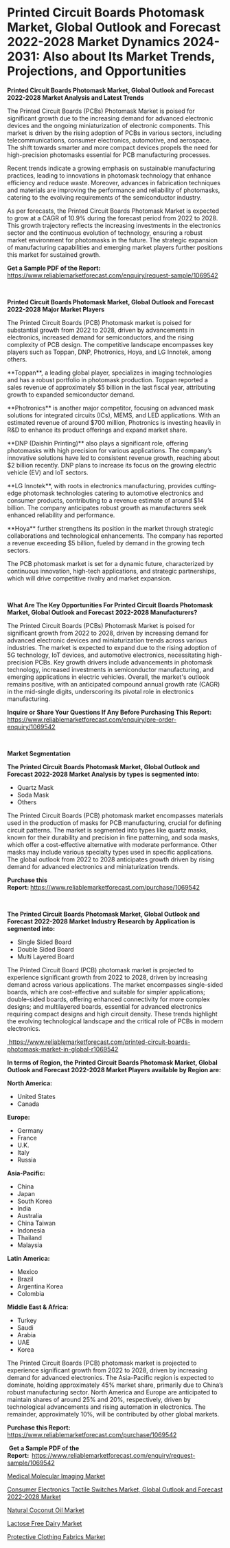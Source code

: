 <p><h1>Printed Circuit Boards Photomask Market, Global Outlook and Forecast 2022-2028 Market Dynamics 2024-2031: Also about Its Market Trends, Projections, and Opportunities</h1></p><p><strong>Printed Circuit Boards Photomask Market, Global Outlook and Forecast 2022-2028 Market Analysis and Latest Trends</strong></p>
<p><p>The Printed Circuit Boards (PCBs) Photomask Market is poised for significant growth due to the increasing demand for advanced electronic devices and the ongoing miniaturization of electronic components. This market is driven by the rising adoption of PCBs in various sectors, including telecommunications, consumer electronics, automotive, and aerospace. The shift towards smarter and more compact devices propels the need for high-precision photomasks essential for PCB manufacturing processes.</p><p>Recent trends indicate a growing emphasis on sustainable manufacturing practices, leading to innovations in photomask technology that enhance efficiency and reduce waste. Moreover, advances in fabrication techniques and materials are improving the performance and reliability of photomasks, catering to the evolving requirements of the semiconductor industry.</p><p>As per forecasts, the Printed Circuit Boards Photomask Market is expected to grow at a CAGR of 10.9% during the forecast period from 2022 to 2028. This growth trajectory reflects the increasing investments in the electronics sector and the continuous evolution of technology, ensuring a robust market environment for photomasks in the future. The strategic expansion of manufacturing capabilities and emerging market players further positions this market for sustained growth.</p></p>
<p><strong>Get a Sample PDF of the Report:&nbsp;</strong> <a href="https://www.reliablemarketforecast.com/enquiry/request-sample/1069542?utm_campaign=1170&utm_medium=2&utm_source=Github&utm_content=ia&utm_term=25122024&utm_id=printed-circuit-boards-photomask-market-global-outlook-and-forecast-2022-2028">https://www.reliablemarketforecast.com/enquiry/request-sample/1069542</a></p>
<p>&nbsp;</p>
<p><strong>Printed Circuit Boards Photomask Market, Global Outlook and Forecast 2022-2028 Major Market Players</strong></p>
<p><p>The Printed Circuit Boards (PCB) Photomask market is poised for substantial growth from 2022 to 2028, driven by advancements in electronics, increased demand for semiconductors, and the rising complexity of PCB design. The competitive landscape encompasses key players such as Toppan, DNP, Photronics, Hoya, and LG Innotek, among others.</p><p>**Toppan**, a leading global player, specializes in imaging technologies and has a robust portfolio in photomask production. Toppan reported a sales revenue of approximately $5 billion in the last fiscal year, attributing growth to expanded semiconductor demand.</p><p>**Photronics** is another major competitor, focusing on advanced mask solutions for integrated circuits (ICs), MEMS, and LED applications. With an estimated revenue of around $700 million, Photronics is investing heavily in R&D to enhance its product offerings and expand market share.</p><p>**DNP (Daishin Printing)** also plays a significant role, offering photomasks with high precision for various applications. The company’s innovative solutions have led to consistent revenue growth, reaching about $2 billion recently. DNP plans to increase its focus on the growing electric vehicle (EV) and IoT sectors.</p><p>**LG Innotek**, with roots in electronics manufacturing, provides cutting-edge photomask technologies catering to automotive electronics and consumer products, contributing to a revenue estimate of around $14 billion. The company anticipates robust growth as manufacturers seek enhanced reliability and performance.</p><p>**Hoya** further strengthens its position in the market through strategic collaborations and technological enhancements. The company has reported a revenue exceeding $5 billion, fueled by demand in the growing tech sectors.</p><p>The PCB photomask market is set for a dynamic future, characterized by continuous innovation, high-tech applications, and strategic partnerships, which will drive competitive rivalry and market expansion.</p></p>
<p>&nbsp;</p>
<p><strong>What Are The Key Opportunities For Printed Circuit Boards Photomask Market, Global Outlook and Forecast 2022-2028 Manufacturers?</strong></p>
<p><p>The Printed Circuit Boards (PCBs) Photomask Market is poised for significant growth from 2022 to 2028, driven by increasing demand for advanced electronic devices and miniaturization trends across various industries. The market is expected to expand due to the rising adoption of 5G technology, IoT devices, and automotive electronics, necessitating high-precision PCBs. Key growth drivers include advancements in photomask technology, increased investments in semiconductor manufacturing, and emerging applications in electric vehicles. Overall, the market's outlook remains positive, with an anticipated compound annual growth rate (CAGR) in the mid-single digits, underscoring its pivotal role in electronics manufacturing.</p></p>
<p><strong>Inquire or Share Your Questions If Any Before Purchasing This Report:</strong> <a href="https://www.reliablemarketforecast.com/enquiry/pre-order-enquiry/1069542?utm_campaign=1170&utm_medium=2&utm_source=Github&utm_content=ia&utm_term=25122024&utm_id=printed-circuit-boards-photomask-market-global-outlook-and-forecast-2022-2028">https://www.reliablemarketforecast.com/enquiry/pre-order-enquiry/1069542</a></p>
<p>&nbsp;</p>
<p><strong>Market Segmentation</strong></p>
<p><strong>The Printed Circuit Boards Photomask Market, Global Outlook and Forecast 2022-2028 Market Analysis by types is segmented into:</strong></p>
<p><ul><li>Quartz Mask</li><li>Soda Mask</li><li>Others</li></ul></p>
<p><p>The Printed Circuit Boards (PCB) photomask market encompasses materials used in the production of masks for PCB manufacturing, crucial for defining circuit patterns. The market is segmented into types like quartz masks, known for their durability and precision in fine patterning, and soda masks, which offer a cost-effective alternative with moderate performance. Other masks may include various specialty types used in specific applications. The global outlook from 2022 to 2028 anticipates growth driven by rising demand for advanced electronics and miniaturization trends.</p></p>
<p><strong>Purchase this Report:&nbsp;</strong><a href="https://www.reliablemarketforecast.com/purchase/1069542?utm_campaign=1170&utm_medium=2&utm_source=Github&utm_content=ia&utm_term=25122024&utm_id=printed-circuit-boards-photomask-market-global-outlook-and-forecast-2022-2028">https://www.reliablemarketforecast.com/purchase/1069542</a></p>
<p>&nbsp;</p>
<p><strong>The Printed Circuit Boards Photomask Market, Global Outlook and Forecast 2022-2028 Market Industry Research by Application is segmented into:</strong></p>
<p><ul><li>Single Sided Board</li><li>Double Sided Board</li><li>Multi Layered Board</li></ul></p>
<p><p>The Printed Circuit Board (PCB) photomask market is projected to experience significant growth from 2022 to 2028, driven by increasing demand across various applications. The market encompasses single-sided boards, which are cost-effective and suitable for simpler applications; double-sided boards, offering enhanced connectivity for more complex designs; and multilayered boards, essential for advanced electronics requiring compact designs and high circuit density. These trends highlight the evolving technological landscape and the critical role of PCBs in modern electronics.</p></p>
<p><a href="https://www.reliablemarketforecast.com/printed-circuit-boards-photomask-market-in-global-r1069542?utm_campaign=1170&utm_medium=2&utm_source=Github&utm_content=ia&utm_term=25122024&utm_id=printed-circuit-boards-photomask-market-global-outlook-and-forecast-2022-2028">&nbsp;https://www.reliablemarketforecast.com/printed-circuit-boards-photomask-market-in-global-r1069542</a></p>
<p><strong>In terms of Region, the Printed Circuit Boards Photomask Market, Global Outlook and Forecast 2022-2028 Market Players available by Region are:</strong></p>
<p>
    <p> <strong> North America: </strong>
        <ul>
            <li>United States</li>
            <li>Canada</li>
        </ul>
        </p> 
    <p> <strong> Europe: </strong>
        <ul>
            <li>Germany</li>
            <li>France</li>
            <li>U.K.</li>
            <li>Italy</li>
            <li>Russia</li>
        </ul>
        </p> 
    <p> <strong> Asia-Pacific: </strong>
        <ul>
            <li>China</li>
            <li>Japan</li>
            <li>South Korea</li>
            <li>India</li>
            <li>Australia</li>
            <li>China Taiwan</li>
            <li>Indonesia</li>
            <li>Thailand</li>
            <li>Malaysia</li>
        </ul>
        </p> 
    <p> <strong> Latin America: </strong>
        <ul>
            <li>Mexico</li>
            <li>Brazil</li>
            <li>Argentina Korea</li>
            <li>Colombia</li>
        </ul>
        </p> 
    <p> <strong> Middle East & Africa: </strong>
        <ul>
            <li>Turkey</li>
            <li>Saudi</li>
            <li>Arabia</li>
            <li>UAE</li>
            <li>Korea</li>
        </ul>
    </p>
    </p>
<p><p>The Printed Circuit Boards (PCB) photomask market is projected to experience significant growth from 2022 to 2028, driven by increasing demand for advanced electronics. The Asia-Pacific region is expected to dominate, holding approximately 45% market share, primarily due to China’s robust manufacturing sector. North America and Europe are anticipated to maintain shares of around 25% and 20%, respectively, driven by technological advancements and rising automation in electronics. The remainder, approximately 10%, will be contributed by other global markets.</p></p>
<p><strong>Purchase this Report: </strong><a href="https://www.reliablemarketforecast.com/purchase/1069542?utm_campaign=1170&utm_medium=2&utm_source=Github&utm_content=ia&utm_term=25122024&utm_id=printed-circuit-boards-photomask-market-global-outlook-and-forecast-2022-2028">https://www.reliablemarketforecast.com/purchase/1069542</a></p>
<p>&nbsp;<strong>Get a Sample PDF of the Report:&nbsp;&nbsp;</strong><a href="https://www.reliablemarketforecast.com/enquiry/request-sample/1069542?utm_campaign=1170&utm_medium=2&utm_source=Github&utm_content=ia&utm_term=25122024&utm_id=printed-circuit-boards-photomask-market-global-outlook-and-forecast-2022-2028">https://www.reliablemarketforecast.com/enquiry/request-sample/1069542</a></p>
<p><strong></strong></p>
<p><p><a href="https://www.linkedin.com/pulse/essential-overview-medical-molecular-imaging-market-projected-kwolf?utm_campaign=1170&utm_medium=2&utm_source=Github&utm_content=ia&utm_term=25122024&utm_id=printed-circuit-boards-photomask-market-global-outlook-and-forecast-2022-2028">Medical Molecular Imaging Market</a></p><p><a href="https://github.com/sofayahoo2023/Market-Research-Report-List-6/blob/main/consumer-electronics-tactile-switches-market-global-outlook-and-forecast-2022-2028-market.md?utm_campaign=1170&utm_medium=2&utm_source=Github&utm_content=ia&utm_term=25122024&utm_id=printed-circuit-boards-photomask-market-global-outlook-and-forecast-2022-2028">Consumer Electronics Tactile Switches Market, Global Outlook and Forecast 2022-2028 Market</a></p><p><a href="https://www.linkedin.com/pulse/market-insights-evaluating-competitors-natural-coconut-oil-hf71e?utm_campaign=1170&utm_medium=2&utm_source=Github&utm_content=ia&utm_term=25122024&utm_id=printed-circuit-boards-photomask-market-global-outlook-and-forecast-2022-2028">Natural Coconut Oil Market</a></p><p><a href="https://www.linkedin.com/pulse/global-lactose-free-dairy-market-analysis-key-trends-future-gy9te?utm_campaign=1170&utm_medium=2&utm_source=Github&utm_content=ia&utm_term=25122024&utm_id=printed-circuit-boards-photomask-market-global-outlook-and-forecast-2022-2028">Lactose Free Dairy Market</a></p><p><a href="https://www.linkedin.com/pulse/p-factrackr-ho6he?utm_campaign=1170&utm_medium=2&utm_source=Github&utm_content=ia&utm_term=25122024&utm_id=printed-circuit-boards-photomask-market-global-outlook-and-forecast-2022-2028">Protective Clothing Fabrics Market</a></p></p>